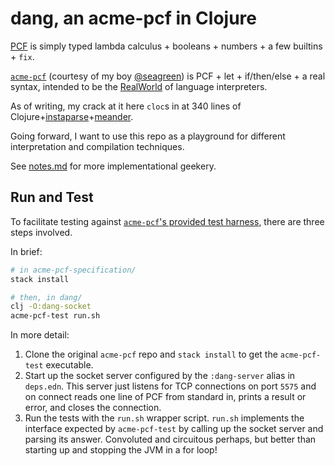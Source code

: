 # dang, an acme-pcf in Clojure

[PCF](http://homepages.inf.ed.ac.uk/gdp/publications/LCF.pdf) is simply typed lambda calculus + booleans + numbers + a few builtins + `fix`.

[`acme-pcf`](https://github.com/seagreen/acme-pcf-specification) (courtesy of my boy [@seagreen](https://github.com/seagreen)) is PCF + let + if/then/else + a real syntax, intended to be the [RealWorld](https://github.com/gothinkster/realworld) of language interpreters.

As of writing, my crack at it here `cloc`s in at 340 lines of Clojure+[instaparse](https://github.com/Engelberg/instaparse)+[meander](https://github.com/noprompt/meander).

Going forward, I want to use this repo as a playground for different interpretation and compilation techniques.

See [notes.md](/notes.md) for more implementational geekery.

## Run and Test

To facilitate testing against [`acme-pcf`'s provided test harness](https://github.com/seagreen/acme-pcf-specification#testing-your-implementation), there are three steps involved.

In brief:

```bash
# in acme-pcf-specification/
stack install

# then, in dang/
clj -O:dang-socket
acme-pcf-test run.sh
```

In more detail:

1. Clone the original `acme-pcf` repo and `stack install` to get the `acme-pcf-test` executable.
1. Start up the socket server configured by the `:dang-server` alias in `deps.edn`. This server just listens for TCP connections on port `5575` and on connect reads one line of PCF from standard in, prints a result or error, and closes the connection.
1. Run the tests with the `run.sh` wrapper script. `run.sh` implements the interface expected by `acme-pcf-test` by calling up the socket server and parsing its answer. Convoluted and circuitous perhaps, but better than starting up and stopping the JVM in a for loop!
